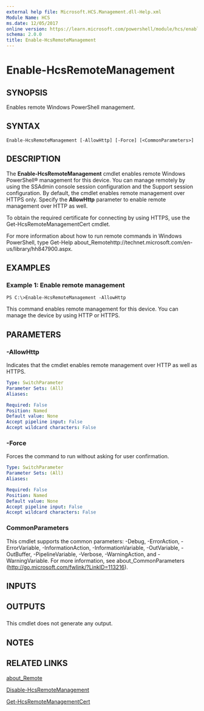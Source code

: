 ```yaml
---
external help file: Microsoft.HCS.Management.dll-Help.xml
Module Name: HCS
ms.date: 12/05/2017
online version: https://learn.microsoft.com/powershell/module/hcs/enable-hcsremotemanagement?view=windowsserver2012r2-ps&wt.mc_id=ps-gethelp
schema: 2.0.0
title: Enable-HcsRemoteManagement
---
```


# Enable-HcsRemoteManagement

## SYNOPSIS
Enables remote Windows PowerShell management.

## SYNTAX

```
Enable-HcsRemoteManagement [-AllowHttp] [-Force] [<CommonParameters>]
```

## DESCRIPTION
The **Enable-HcsRemoteManagement** cmdlet enables remote Windows PowerShell® management for this device.
You can manage remotely by using the SSAdmin console session configuration and the Support session configuration.
By default, the cmdlet enables remote management over HTTPS only.
Specify the **AllowHttp** parameter to enable remote management over HTTP as well.

To obtain the required certificate for connecting by using HTTPS, use the Get-HcsRemoteManagementCert cmdlet.

For more information about how to run remote commands in Windows PowerShell, type Get-Help about_Remotehttp://technet.microsoft.com/en-us/library/hh847900.aspx.

## EXAMPLES

### Example 1: Enable remote management
```
PS C:\>Enable-HcsRemoteManagement -AllowHttp
```

This command enables remote management for this device.
You can manage the device by using HTTP or HTTPS.

## PARAMETERS

### -AllowHttp
Indicates that the cmdlet enables remote management over HTTP as well as HTTPS.

```yaml
Type: SwitchParameter
Parameter Sets: (All)
Aliases: 

Required: False
Position: Named
Default value: None
Accept pipeline input: False
Accept wildcard characters: False
```

### -Force
Forces the command to run without asking for user confirmation.

```yaml
Type: SwitchParameter
Parameter Sets: (All)
Aliases: 

Required: False
Position: Named
Default value: None
Accept pipeline input: False
Accept wildcard characters: False
```

### CommonParameters
This cmdlet supports the common parameters: -Debug, -ErrorAction, -ErrorVariable, -InformationAction, -InformationVariable, -OutVariable, -OutBuffer, -PipelineVariable, -Verbose, -WarningAction, and -WarningVariable. For more information, see about_CommonParameters (http://go.microsoft.com/fwlink/?LinkID=113216).

## INPUTS

## OUTPUTS

###  
This cmdlet does not generate any output.

## NOTES

## RELATED LINKS

[about_Remote](https://technet.microsoft.com/en-us/library/hh847900.aspx)

[Disable-HcsRemoteManagement](./Disable-HcsRemoteManagement.md)

[Get-HcsRemoteManagementCert](./Get-HcsRemoteManagementCert.md)

